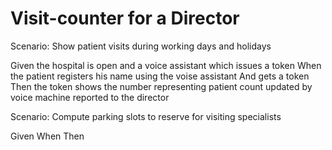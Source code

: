 # Visit-counter for a Director

Scenario: Show patient visits during working days and holidays

  Given the hospital is open and a voice assistant which issues a token
  When the patient registers his name using the voise assistant 
  And gets a token
  Then the token shows the number representing patient count updated by voice machine reported to the director

Scenario: Compute parking slots to reserve for visiting specialists

  Given
  When
  Then
